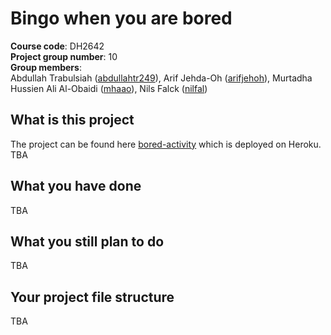 # Bingo when you are bored
**Course code**: DH2642  
**Project group number**: 10  
**Group members**:   
Abdullah Trabulsiah ([abdullahtr249](https://github.com/abdullahtr249)), Arif Jehda-Oh ([arifjehoh](https://github.com/arifjehoh)), Murtadha Hussien Ali Al-Obaidi ([mhaao](https://github.com/mhaao)), Nils Falck ([nilfal](https://github.com/Nilfal))  

## What is this project
The project can be found here [bored-activity](https://bored-activity.herokuapp.com/) which is deployed on Heroku.  
TBA

## What you have done
TBA


## What you still plan to do
TBA


## Your project file structure
TBA
